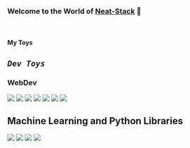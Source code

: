 
### Welcome to the World of [Neat-Stack](https://www.neat-stack.github.io) 👋
<br>

#### My Toys

 ## *`Dev Toys`* 
 ### WebDev 
 <img src ="https://img.shields.io/badge/MongoDB-%234ea94b.svg?&style=for-the-badge&logo=mongodb&logoColor=white"/>
  <img src="https://img.shields.io/badge/express.js%20-%23404d59.svg?&style=for-the-badge"/>
  <img src="https://img.shields.io/badge/react%20-%2320232a.svg?&style=for-the-badge&logo=react&logoColor=%2361DAFB"/>  
 <img src="https://img.shields.io/badge/node.js%20-%2343853D.svg?&style=for-the-badge&logo=node.js&logoColor=white"/>
  <img src="https://img.shields.io/badge/javascript%20-%23323330.svg?&style=for-the-badge&logo=javascript&logoColor=%23F7DF1E">                 
  <img src="https://img.shields.io/badge/css3%20-%231572B6.svg?&style=for-the-badge&logo=css3&logoColor=white"/>     
<img src="https://img.shields.io/badge/html5%20-%23E34F26.svg?&style=for-the-badge&logo=html5&logoColor=white"/>       
<br>   

## Machine Learning and Python Libraries  
  <img src="https://img.shields.io/badge/python%20-%2314354C.svg?&style=for-the-badge&logo=python&logoColor=white"/>          
  <img src="https://img.shields.io/badge/Keras%20-%23D00000.svg?&style=for-the-badge&logo=Keras&logoColor=white"/>           
  <img src="https://img.shields.io/badge/TensorFlow%20-%23FF6F00.svg?&style=for-the-badge&logo=TensorFlow&logoColor=white">             
  <img src="https://img.shields.io/badge/pandas%20-%23150458.svg?&style=for-the-badge&logo=pandas&logoColor=white" />  
  <img src="./>      











<!--
**Neat-Stack/Neat-Stack** is a ✨ _special_ ✨ repository because its `README.md` (this file) appears on your GitHub profile.

Here are some ideas to get you started:

- 🔭 I’m currently working on ...
- 🌱 I’m currently learning ...
- 👯 I’m looking to collaborate on ...
- 🤔 I’m looking for help with ...
- 💬 Ask me about ...
- 📫 How to reach me: ...
- 😄 Pronouns: ...
- ⚡ Fun fact: ...
-->
